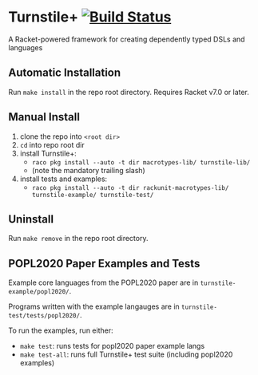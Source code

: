 # Turnstile+ [![Build Status](https://travis-ci.org/stchang/macrotypes.svg?branch=popl2020-artifact)](https://travis-ci.org/stchang/macrotypes)

A Racket-powered framework for creating dependently typed DSLs and languages

## Automatic Installation

Run `make install` in the repo root directory. Requires Racket v7.0 or later.

## Manual Install

1. clone the repo into `<root dir>`
2. `cd` into repo root dir
3. install Turnstile+:
    - `raco pkg install --auto -t dir macrotypes-lib/ turnstile-lib/`
    - (note the mandatory trailing slash)
4. install tests and examples:
    - `raco pkg install --auto -t dir rackunit-macrotypes-lib/ turnstile-example/ turnstile-test/`

## Uninstall

Run `make remove` in the repo root directory.

## POPL2020 Paper Examples and Tests

Example core languages from the POPL2020 paper are in `turnstile-example/popl2020/`.

Programs written with the example langauges are in `turnstile-test/tests/popl2020/`.

To run the examples, run either:

- `make test`: runs tests for popl2020 paper example langs
- `make test-all`: runs full Turnstile+ test suite (including popl2020 examples)
